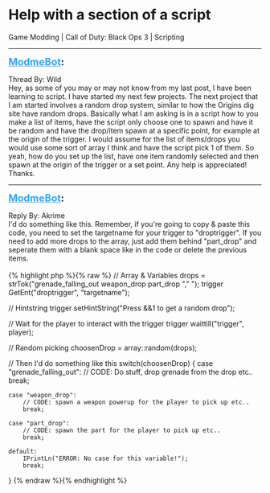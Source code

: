 # Help with a section of a script
Game Modding | Call of Duty: Black Ops 3 | Scripting

---
<strong style="font-size: 1.4em;"><span style="text-decoration: underline;text-decoration-color: #34a7f9;"><span style="color:#34a7f9;">ModmeBot</span></span>:</strong>

<p>Thread By: Wild<br />Hey, as some of you may or may not know from my last post, I have been learning to script. I have started my next few projects. The next project that I am started involves a random drop system, similar to how the Origins dig site have random drops. Basically what I am asking is in a script how to you make a list of items, have the script only choose one to spawn and have it be random and have the drop/item spawn at a specific point, for example at the origin of the trigger. I would assume for the list of items/drops you would use some sort of array I think and have the script pick 1 of them. So yeah, how do you set up the list, have one item randomly selected and then spawn at the origin of the trigger or a set point. Any help is appreciated! Thanks.</p>

---
<strong style="font-size: 1.4em;"><span style="text-decoration: underline;text-decoration-color: #34a7f9;"><span style="color:#34a7f9;">ModmeBot</span></span>:</strong>

<p>Reply By: Akrime<br />I&#39;d do something like this. Remember, if you&#39;re going to copy &amp; paste this code, you need to set the targetname for your trigger to &quot;droptrigger&quot;. If you need to add more drops to the array, just add them behind &quot;part_drop&quot; and seperate them with a blank space like in the code or delete the previous items.<br /> <br />{% highlight php %}{% raw %}
// Array &amp; Variables
drops = strTok("grenade_falling_out weapon_drop part_drop "," ");
trigger GetEnt("droptrigger", "targetname");

// Hintstring
trigger setHintString("Press &amp;&amp;1 to get a random drop");

// Wait for the player to interact with the trigger
trigger waittill("trigger", player);

// Random picking
choosenDrop = array::random(drops);

// Then I&#39;d do something like this
switch(choosenDrop)
{
    case "grenade_falling_out":
    	// CODE: Do stuff, drop grenade from the drop etc..
    	break;

	case "weapon_drop":
		// CODE: spawn a weapon powerup for the player to pick up etc..
		break;

	case "part_drop":
		// CODE: spawn the part for the player to pick up etc..
		break;

	default:
		IPrintLn("ERROR: No case for this variable!");
		break;
}
{% endraw %}{% endhighlight %}
</p>
